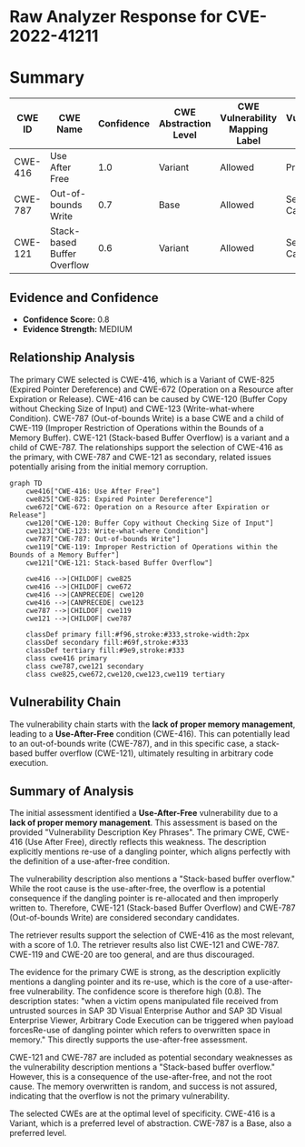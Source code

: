 # Raw Analyzer Response for CVE-2022-41211

# Summary
| CWE ID | CWE Name | Confidence | CWE Abstraction Level | CWE Vulnerability Mapping Label | CWE-Vulnerability Mapping Notes |
|---|---|---|---|---|---|
| CWE-416 | Use After Free | 1.0 | Variant | Allowed | Primary CWE |
| CWE-787 | Out-of-bounds Write | 0.7 | Base | Allowed | Secondary Candidate |
| CWE-121 | Stack-based Buffer Overflow | 0.6 | Variant | Allowed | Secondary Candidate |

## Evidence and Confidence

*   **Confidence Score:** 0.8
*   **Evidence Strength:** MEDIUM

## Relationship Analysis
The primary CWE selected is CWE-416, which is a Variant of CWE-825 (Expired Pointer Dereference) and CWE-672 (Operation on a Resource after Expiration or Release). CWE-416 can be caused by CWE-120 (Buffer Copy without Checking Size of Input) and CWE-123 (Write-what-where Condition). CWE-787 (Out-of-bounds Write) is a base CWE and a child of CWE-119 (Improper Restriction of Operations within the Bounds of a Memory Buffer). CWE-121 (Stack-based Buffer Overflow) is a variant and a child of CWE-787. The relationships support the selection of CWE-416 as the primary, with CWE-787 and CWE-121 as secondary, related issues potentially arising from the initial memory corruption.

```mermaid
graph TD
    cwe416["CWE-416: Use After Free"]
    cwe825["CWE-825: Expired Pointer Dereference"]
    cwe672["CWE-672: Operation on a Resource after Expiration or Release"]
    cwe120["CWE-120: Buffer Copy without Checking Size of Input"]
    cwe123["CWE-123: Write-what-where Condition"]
    cwe787["CWE-787: Out-of-bounds Write"]
    cwe119["CWE-119: Improper Restriction of Operations within the Bounds of a Memory Buffer"]
    cwe121["CWE-121: Stack-based Buffer Overflow"]
    
    cwe416 -->|CHILDOF| cwe825
    cwe416 -->|CHILDOF| cwe672
    cwe416 -->|CANPRECEDE| cwe120
    cwe416 -->|CANPRECEDE| cwe123
    cwe787 -->|CHILDOF| cwe119
    cwe121 -->|CHILDOF| cwe787
    
    classDef primary fill:#f96,stroke:#333,stroke-width:2px
    classDef secondary fill:#69f,stroke:#333
    classDef tertiary fill:#9e9,stroke:#333
    class cwe416 primary
    class cwe787,cwe121 secondary
    class cwe825,cwe672,cwe120,cwe123,cwe119 tertiary
```

## Vulnerability Chain
The vulnerability chain starts with the **lack of proper memory management**, leading to a **Use-After-Free** condition (CWE-416). This can potentially lead to an out-of-bounds write (CWE-787), and in this specific case, a stack-based buffer overflow (CWE-121), ultimately resulting in arbitrary code execution.

## Summary of Analysis
The initial assessment identified a **Use-After-Free** vulnerability due to a **lack of proper memory management**. This assessment is based on the provided "Vulnerability Description Key Phrases". The primary CWE, CWE-416 (Use After Free), directly reflects this weakness. The description explicitly mentions re-use of a dangling pointer, which aligns perfectly with the definition of a use-after-free condition.

The vulnerability description also mentions a "Stack-based buffer overflow." While the root cause is the use-after-free, the overflow is a potential consequence if the dangling pointer is re-allocated and then improperly written to. Therefore, CWE-121 (Stack-based Buffer Overflow) and CWE-787 (Out-of-bounds Write) are considered secondary candidates.

The retriever results support the selection of CWE-416 as the most relevant, with a score of 1.0. The retriever results also list CWE-121 and CWE-787. CWE-119 and CWE-20 are too general, and are thus discouraged.

The evidence for the primary CWE is strong, as the description explicitly mentions a dangling pointer and its re-use, which is the core of a use-after-free vulnerability. The confidence score is therefore high (0.8). The description states: "when a victim opens manipulated file received from untrusted sources in SAP 3D Visual Enterprise Author and SAP 3D Visual Enterprise Viewer, Arbitrary Code Execution can be triggered when payload forcesRe-use of dangling pointer which refers to overwritten space in memory." This directly supports the use-after-free assessment.

CWE-121 and CWE-787 are included as potential secondary weaknesses as the vulnerability description mentions a "Stack-based buffer overflow." However, this is a consequence of the use-after-free, and not the root cause. The memory overwritten is random, and success is not assured, indicating that the overflow is not the primary vulnerability.

The selected CWEs are at the optimal level of specificity. CWE-416 is a Variant, which is a preferred level of abstraction. CWE-787 is a Base, also a preferred level.
